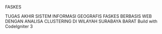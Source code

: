 FASKES

TUGAS AKHIR
SISTEM INFORMASI GEOGRAFIS FASKES BERBASIS WEB DENGAN ANALISA CLUSTERING DI WILAYAH SURABAYA BARAT Build with CodeIgniter 3
